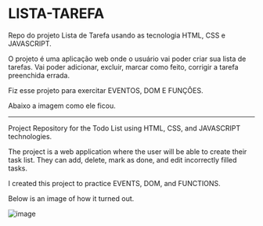 # LISTA-TAREFA
Repo do projeto Lista de Tarefa usando as tecnologia HTML, CSS e JAVASCRIPT.

O projeto é uma aplicação web onde o usuário vai poder criar sua lista de tarefas.
Vai poder adicionar, excluir, marcar como feito, corrigir a tarefa preenchida errada.

Fiz esse projeto para exercitar EVENTOS, DOM E FUNÇÔES.

Abaixo a imagem como ele ficou.
________________________________________________________________________________________________________________

Project Repository for the Todo List using HTML, CSS, and JAVASCRIPT technologies.

The project is a web application where the user will be able to create their task list.
They can add, delete, mark as done, and edit incorrectly filled tasks.

I created this project to practice EVENTS, DOM, and FUNCTIONS.

Below is an image of how it turned out.


![image](https://github.com/JulianaAigueira/lista-tarefa/assets/121833579/f98d5e16-157d-4f56-8680-1ae3dc8230d0)

